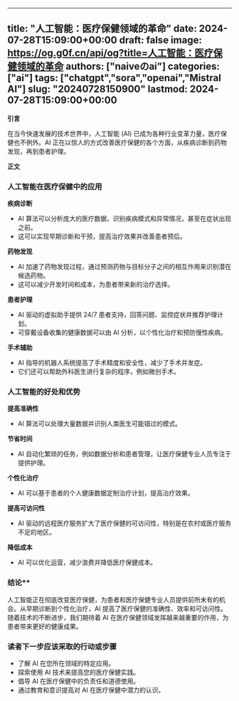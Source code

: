
---
title: "人工智能：医疗保健领域的革命"
date: 2024-07-28T15:09:00+00:00
draft: false
image: https://og.g0f.cn/api/og?title=人工智能：医疗保健领域的革命
authors: ["naiveのai"]
categories: ["ai"]
tags: ["chatgpt","sora","openai","Mistral AI"]
slug: "20240728150900"
lastmod: 2024-07-28T15:09:00+00:00
---
**引言**

在当今快速发展的技术世界中，人工智能 (AI) 已成为各种行业变革力量，医疗保健也不例外。AI 正在以惊人的方式改善医疗保健的各个方面，从疾病诊断到药物发现，再到患者护理。

**正文**

### 人工智能在医疗保健中的应用

**疾病诊断**

* AI 算法可以分析庞大的医疗数据，识别疾病模式和异常情况，甚至在症状出现之前。
* 这可以实现早期诊断和干预，提高治疗效果并改善患者预后。

**药物发现**

* AI 加速了药物发现过程，通过预测药物与目标分子之间的相互作用来识别潜在候选药物。
* 这可以减少开发时间和成本，为患者带来新的治疗选择。

**患者护理**

* AI 驱动的虚拟助手提供 24/7 患者支持，回答问题、监控症状并推荐护理计划。
* 可穿戴设备收集的健康数据可以由 AI 分析，以个性化治疗和预防慢性疾病。

**手术辅助**

* AI 指导的机器人系统提高了手术精度和安全性，减少了手术并发症。
* 它们还可以帮助外科医生进行复杂的程序，例如微创手术。

### 人工智能的好处和优势

**提高准确性**

* AI 算法可以处理大量数据并识别人类医生可能错过的模式。

**节省时间**

* AI 自动化繁琐的任务，例如数据分析和患者管理，让医疗保健专业人员专注于提供护理。

**个性化治疗**

* AI 可以基于患者的个人健康数据定制治疗计划，提高治疗效果。

**提高可访问性**

* AI 驱动的远程医疗服务扩大了医疗保健的可访问性，特别是在农村或医疗服务不足的地区。

**降低成本**

* AI 可以优化运营，减少浪费并降低医疗保健成本。

### 结论**

人工智能正在彻底改变医疗保健，为患者和医疗保健专业人员提供前所未有的机会。从早期诊断到个性化治疗，AI 提高了医疗保健的准确性、效率和可访问性。随着技术的不断进步，我们期待着 AI 在医疗保健领域发挥越来越重要的作用，为患者带来更好的健康成果。

### 读者下一步应该采取的行动或步骤

* 了解 AI 在您所在领域的特定应用。
* 探索使用 AI 技术来提高您的医疗保健实践。
* 倡导 AI 在医疗保健中的负责任和道德使用。
* 通过教育和意识提高对 AI 在医疗保健中潜力的认识。